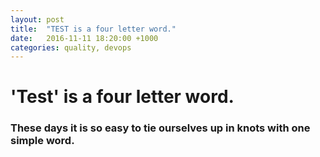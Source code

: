 ```yaml
---
layout: post
title:  "TEST is a four letter word."
date:   2016-11-11 18:20:00 +1000
categories: quality, devops
---
```

# 'Test' is a four letter word.
### These days it is so easy to tie ourselves up in knots with one simple word.


